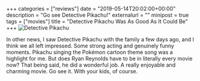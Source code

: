 +++
categories = ["reviews"]
date = "2019-05-14T20:02:00+00:00"
description = "Go see Detective Pikachu!"
externalurl = ""
minipost = true
tags = ["movies"]
title = "Detective Pikachu Was As Good As It Could Be"
+++
![Detective Pikachu](https://imagedelivery.net/zJmFZzaNuqC_Q5Caqyu8nQ/tobyblog_images_20190514-detective-pikachu-was-as-good-as-it-could-be_5F86E6CC-37E8-4256-BC38-E41AFDFCE5A8.gif/fit=scale-down,w=780,sharpen=1,f=auto,q=0.9,slow-connection-quality=0.3)

In other news, I saw Detective Pikachu with the family a few days ago, and I think we all left impressed. Some strong acting and genuinely funny moments. Pikachu singing the Pokémon cartoon theme song was a highlight for me. But does Ryan Reynolds have to be in literally every movie now? That being said, he did a wonderful job. A really enjoyable and charming movie. Go see it. With your kids, of course.
